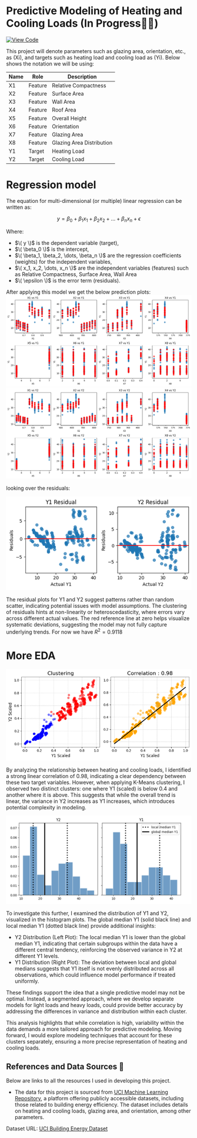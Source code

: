 # Predictive Modeling of Heating and Cooling Loads (In Progress🧑‍💻)

[![View Code](https://img.shields.io/badge/View%20Code-blue?style=for-the-badge)](https://github.com/pratham-aggr/energy_loads/blob/main/energy.ipynb)

This project will denote parameters such as glazing area, orientation, etc., as (Xi), and targets such as heating load and cooling load as (Yi). Below shows the notation we will be using:

| Name | Role   | Description               |
|------|--------|---------------------------|
| X1   | Feature| Relative Compactness      |
| X2   | Feature| Surface Area              |
| X3   | Feature| Wall Area                 |
| X4   | Feature| Roof Area                 |
| X5   | Feature| Overall Height            |
| X6   | Feature| Orientation               |
| X7   | Feature| Glazing Area              |
| X8   | Feature| Glazing Area Distribution |
| Y1   | Target | Heating Load              |
| Y2   | Target | Cooling Load              |

# Regression model 
The equation for multi-dimensional (or multiple) linear regression can be written as:

$$
y = \beta_0 + \beta_1 x_1 + \beta_2 x_2 + \dots + \beta_n x_n + \epsilon
$$

Where:

- $\( y \)$ is the dependent variable (target),
- $\( \beta_0 \)$ is the intercept,
- $\( \beta_1, \beta_2, \dots, \beta_n \)$ are the regression coefficients (weights) for the independent variables,
- $\( x_1, x_2, \dots, x_n \)$ are the independent variables (features) such as Relative Compactness, Surface Area, Wall Area
- $\( \epsilon \)$ is the error term (residuals).

After applying this model we get the below prediction plots: 
![Alt text](assets/Y1.png)
![Alt text](assets/Y2.png)

looking over the residuals: 

<p align="center">
  <img src="assets/residual.png">
</p>

The residual plots for Y1 and Y2 suggest patterns rather than random scatter, indicating potential issues with model assumptions. The clustering of residuals hints at non-linearity or heteroscedasticity, where errors vary across different actual values. The red reference line at zero helps visualize systematic deviations, suggesting the model may not fully capture underlying trends. For now we have $R^2 = 0.9118$

# More EDA
<p align="center">
  <img src="assets/eda_y1_y2_cluster.png" width="900">
</p>
By analyzing the relationship between heating and cooling loads, I identified a strong linear correlation of 0.98, indicating a clear dependency between these two target variables. However, when applying K-Means clustering, I observed two distinct clusters: one where Y1 (scaled) is below 0.4 and another where it is above. This suggests that while the overall trend is linear, the variance in Y2 increases as Y1 increases, which introduces potential complexity in modeling.

<p align="center">
  <img src="assets/y1_y2_eda.png" width="900">
</p>
To investigate this further, I examined the distribution of Y1 and Y2, visualized in the histogram plots. The global median Y1 (solid black line) and local median Y1 (dotted black line) provide additional insights:

- Y2 Distribution (Left Plot): The local median Y1 is lower than the global median Y1, indicating that certain subgroups within the data have a different central tendency, reinforcing the observed variance in Y2 at different Y1 levels.
- Y1 Distribution (Right Plot): The deviation between local and global medians suggests that Y1 itself is not evenly distributed across all observations, which could influence model performance if treated uniformly.

These findings support the idea that a single predictive model may not be optimal. Instead, a segmented approach, where we develop separate models for light loads and heavy loads, could provide better accuracy by addressing the differences in variance and distribution within each cluster.

This analysis highlights that while correlation is high, variability within the data demands a more tailored approach for predictive modeling. Moving forward, I would explore modeling techniques that account for these clusters separately, ensuring a more precise representation of heating and cooling loads.


## References and Data Sources 📖

Below are links to all the resources I used in developing this project.

- The data for this project is sourced from [UCI Machine Learning Repository](https://archive.ics.uci.edu/datasets), a platform offering publicly accessible datasets, including those related to building energy efficiency. The dataset includes details on heating and cooling loads, glazing area, and orientation, among other parameters.

Dataset URL: [UCI Building Energy Dataset](https://archive.ics.uci.edu/dataset/242/energy+efficiency)


